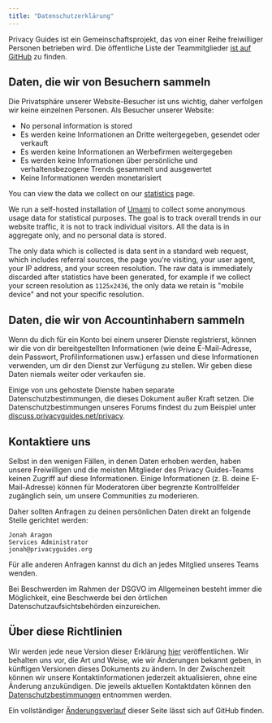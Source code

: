 ```yaml
---
title: "Datenschutzerklärung"
---
```


Privacy Guides ist ein Gemeinschaftsprojekt, das von einer Reihe freiwilliger Personen betrieben wird. Die öffentliche Liste der Teammitglieder [ist auf GitHub](https://github.com/orgs/privacyguides/people) zu finden.

## Daten, die wir von Besuchern sammeln

Die Privatsphäre unserer Website-Besucher ist uns wichtig, daher verfolgen wir keine einzelnen Personen. Als Besucher unserer Website:

- No personal information is stored
- Es werden keine Informationen an Dritte weitergegeben, gesendet oder verkauft
- Es werden keine Informationen an Werbefirmen weitergegeben
- Es werden keine Informationen über persönliche und verhaltensbezogene Trends gesammelt und ausgewertet
- Keine Informationen werden monetarisiert

You can view the data we collect on our [statistics](statistics.md) page.

We run a self-hosted installation of [Umami](https://umami.is) to collect some anonymous usage data for statistical purposes. The goal is to track overall trends in our website traffic, it is not to track individual visitors. All the data is in aggregate only, and no personal data is stored.

The only data which is collected is data sent in a standard web request, which includes referral sources, the page you're visiting, your user agent, your IP address, and your screen resolution. The raw data is immediately discarded after statistics have been generated, for example if we collect your screen resolution as `1125x2436`, the only data we retain is "mobile device" and not your specific resolution.

## Daten, die wir von Accountinhabern sammeln

Wenn du dich für ein Konto bei einem unserer Dienste registrierst, können wir die von dir bereitgestellten Informationen (wie deine E-Mail-Adresse, dein Passwort, Profilinformationen usw.) erfassen und diese Informationen verwenden, um dir den Dienst zur Verfügung zu stellen. Wir geben diese Daten niemals weiter oder verkaufen sie.

Einige von uns gehostete Dienste haben separate Datenschutzbestimmungen, die dieses Dokument außer Kraft setzen. Die Datenschutzbestimmungen unseres Forums findest du zum Beispiel unter [discuss.privacyguides.net/privacy](https://discuss.privacyguides.net/privacy).

## Kontaktiere uns

Selbst in den wenigen Fällen, in denen Daten erhoben werden, haben unsere Freiwilligen und die meisten Mitglieder des Privacy Guides-Teams keinen Zugriff auf diese Informationen. Einige Informationen (z. B. deine E-Mail-Adresse) können für Moderatoren über begrenzte Kontrollfelder zugänglich sein, um unsere Communities zu moderieren.

Daher sollten Anfragen zu deinen persönlichen Daten direkt an folgende Stelle gerichtet werden:

```text
Jonah Aragon
Services Administrator
jonah@privacyguides.org
```

Für alle anderen Anfragen kannst du dich an jedes Mitglied unseres Teams wenden.

Bei Beschwerden im Rahmen der DSGVO im Allgemeinen besteht immer die Möglichkeit, eine Beschwerde bei den örtlichen Datenschutzaufsichtsbehörden einzureichen.

## Über diese Richtlinien

Wir werden jede neue Version dieser Erklärung [hier](privacy-policy.md) veröffentlichen. Wir behalten uns vor, die Art und Weise, wie wir Änderungen bekannt geben, in künftigen Versionen dieses Dokuments zu ändern. In der Zwischenzeit können wir unsere Kontaktinformationen jederzeit aktualisieren, ohne eine Änderung anzukündigen. Die jeweils aktuellen Kontaktdaten können den [Datenschutzbestimmungen](privacy-policy.md) entnommen werden.

Ein vollständiger [Änderungsverlauf](https://github.com/privacyguides/privacyguides.org/commits/main/docs/about/privacy-policy.md) dieser Seite lässt sich auf GitHub finden.
